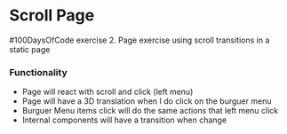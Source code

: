 # Scroll Page
#100DaysOfCode exercise 2. 
Page exercise using scroll transitions in a static page

### Functionality

- Page will react with scroll and click (left menu)
- Page will have a 3D translation when I do click on the burguer menu
- Burguer Menu items click will do the same actions that left menu click
- Internal components will have a transition when change
